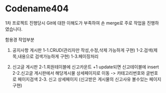 # Codename404
1차 프로젝트 진행당시 Git에 대한 이해도가 부족하여 손 merge로 주로 작업을 진행하였습니다.

함용경 작업부분
1. 공지사항 게시판
1-1.CRUD(관리자만 작성,수정,삭제 가능하게 구현)
1-2.검색(제목,내용으로 검색가능하게 구현)
1-3.페이징처리

2. 신고글 게시판
2-1.회원테이블에 신고카운트 +1 update되면 신고테이블에 insert
2-2.신고글 게시판에서 해당게시물 상세페이지로 이동 -> 카테고리번호와 글번호로 페이지검색
2-3. 신고 상세페이지 (신고받은 게시물의 신고사유 볼수있는 페이지구현)



